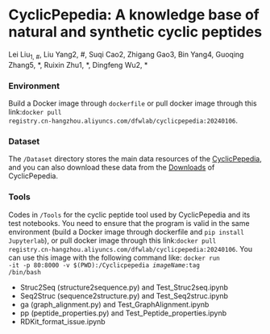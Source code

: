 # CyclicPepedia: A knowledge base of natural and synthetic cyclic peptides

Lei Liu<sub>1, #</sub>, Liu Yang2, #, Suqi Cao2, Zhigang Gao3, Bin Yang4, Guoqing Zhang5, *, Ruixin Zhu1, *, Dingfeng Wu2, *


### Environment
Build a Docker image through <code>dockerfile</code> or pull docker image through this link:<code>docker pull registry.cn-hangzhou.aliyuncs.com/dfwlab/cyclicpepedia:20240106</code>.

### Dataset
The <code>/Dataset</code> directory stores the main data resources of the <a href="https://www.biosino.org/iMAC/cyclicpepedia/">CyclicPepedia</a>, and you can also download these data from the <a href="https://www.biosino.org/iMAC/cyclicpepedia/download">Downloads</a> of CyclicPepedia.

### Tools
Codes in <code>/Tools</code> for the cyclic peptide tool used by CyclicPepedia and its test notebooks. You need to ensure that the program is valid in the same environment (build a Docker image through dockerfile and <code>pip install Jupyterlab</code>), or pull docker image through this link:<code>docker pull registry.cn-hangzhou.aliyuncs.com/dfwlab/cyclicpepedia:20240106</code>. You can use this image with the following command like: <code>docker run -it -p 80:8000 -v $(PWD):/Cyclicpepedia $imageName:$tag /bin/bash</code>

* Struc2Seq (structure2sequence.py) and Test_Struc2seq.ipynb
* Seq2Struc (sequence2structure.py) and Test_Seq2struc.ipynb
* ga (graph_alignment.py) and Test_GraphAlignment.ipynb
* pp (peptide_properties.py) and Test_Peptide_properties.ipynb
* RDKit_format_issue.ipynb
